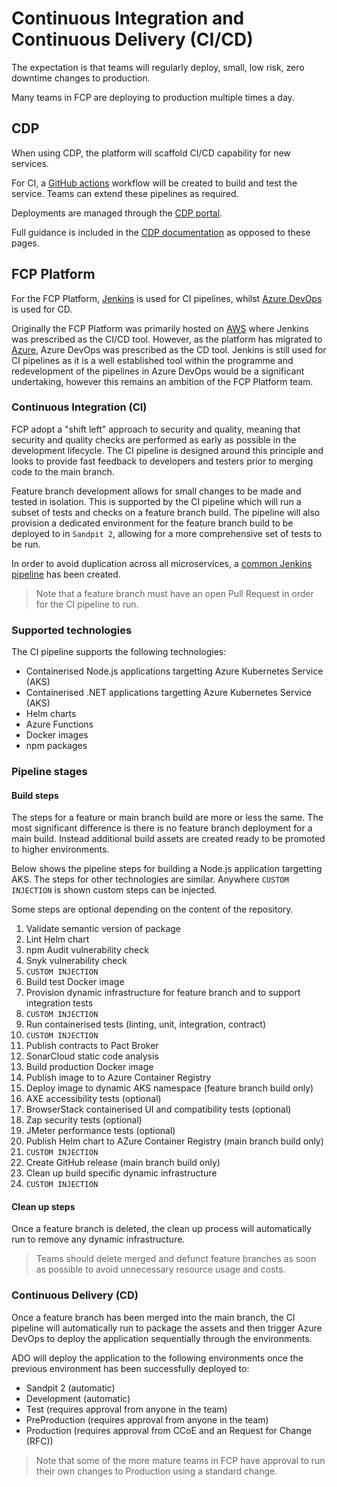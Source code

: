 # Continuous Integration and Continuous Delivery (CI/CD)

The expectation is that teams will regularly deploy, small, low risk, zero downtime changes to production.  

Many teams in FCP are deploying to production multiple times a day.

## CDP

When using CDP, the platform will scaffold CI/CD capability for new services.

For CI, a [GitHub actions](https://github.com/features/actions) workflow will be created to build and test the service.  Teams can extend these pipelines as required.

Deployments are managed through the [CDP portal](https://portal.cdp-int.defra.cloud/).

Full guidance is included in the [CDP documentation](https://portal.cdp-int.defra.cloud/) as opposed to these pages.

## FCP Platform

For the FCP Platform, [Jenkins](https://jenkins-ffc.azure.defra.cloud/) is used for CI pipelines, whilst [Azure DevOps](https://dev.azure.com/defragovuk/DEFRA-FFC) is used for CD.

Originally the FCP Platform was primarily hosted on [AWS](https://aws.amazon.com/) where Jenkins was prescribed as the CI/CD tool.  However, as the platform has migrated to [Azure](https://azure.microsoft.com/), Azure DevOps was prescribed as the CD tool.  Jenkins is still used for CI pipelines as it is a well established tool within the programme and redevelopment of the pipelines in Azure DevOps would be a significant undertaking, however this remains an ambition of the FCP Platform team.

### Continuous Integration (CI)

FCP adopt a "shift left" approach to security and quality, meaning that security and quality checks are performed as early as possible in the development lifecycle.  The CI pipeline is designed around this principle and looks to provide fast feedback to developers and testers prior to merging code to the main branch.

Feature branch development allows for small changes to be made and tested in isolation.  This is supported by the CI pipeline which will run a subset of tests and checks on a feature branch build.  The pipeline will also provision a dedicated environment for the feature branch build to be deployed to in `Sandpit 2`, allowing for a more comprehensive set of tests to be run.

In order to avoid duplication across all microservices, a [common Jenkins pipeline](https://github.com/DEFRA/ffc-jenkins-pipeline-library) has been created.

> Note that a feature branch must have an open Pull Request in order for the CI pipeline to run.

### Supported technologies

The CI pipeline supports the following technologies:

- Containerised Node.js applications targetting Azure Kubernetes Service (AKS)
- Containerised .NET applications targetting Azure Kubernetes Service (AKS)
- Helm charts
- Azure Functions
- Docker images
- npm packages

### Pipeline stages

#### Build steps

The steps for a feature or main branch build are more or less the same.  The most significant difference is there is no feature branch deployment for a main build.  Instead additional build assets are created ready to be promoted to higher environments.

Below shows the pipeline steps for building a Node.js application targetting AKS.  The steps for other technologies are similar.  Anywhere `CUSTOM INJECTION` is shown custom steps can be injected.

Some steps are optional depending on the content of the repository.

1. Validate semantic version of package
1. Lint Helm chart
1. npm Audit vulnerability check
1. Snyk vulnerability check
1. `CUSTOM INJECTION`
1. Build test Docker image
1. Provision dynamic infrastructure for feature branch and to support integration tests
1. `CUSTOM INJECTION`
1. Run containerised tests (linting, unit, integration, contract)  
1. `CUSTOM INJECTION`
1. Publish contracts to Pact Broker
1. SonarCloud static code analysis
1. Build production Docker image
1. Publish image to to Azure Container Registry
1. Deploy image to dynamic AKS namespace (feature branch build only)
1. AXE accessibility tests (optional)
1. BrowserStack containerised UI and compatibility tests (optional)
1. Zap security tests (optional)
1. JMeter performance tests (optional)
1. Publish Helm chart to AZure Container Registry (main branch build only)
1. `CUSTOM INJECTION`
1. Create GitHub release (main branch build only)
1. Clean up build specific dynamic infrastructure
1. `CUSTOM INJECTION`

#### Clean up steps

Once a feature branch is deleted, the clean up process will automatically run to remove any dynamic infrastructure.

> Teams should delete merged and defunct feature branches as soon as possible to avoid unnecessary resource usage and costs.

### Continuous Delivery (CD)

Once a feature branch has been merged into the main branch, the CI pipeline will automatically run to package the assets and then trigger Azure DevOps to deploy the application sequentially through the environments.

ADO will deploy the application to the following environments once the previous environment has been successfully deployed to:

- Sandpit 2 (automatic)
- Development (automatic)
- Test (requires approval from anyone in the team)
- PreProduction (requires approval from anyone in the team)
- Production (requires approval from CCoE and an Request for Change (RFC))

> Note that some of the more mature teams in FCP have approval to run their own changes to Production using a standard change.
